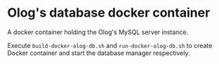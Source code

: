 # Olog's database docker container

A docker container holding the Olog's MySQL server instance.

Execute `build-docker-olog-db.sh` and `run-docker-olog-db.sh` to create Docker container and start the database manager respectively.	
